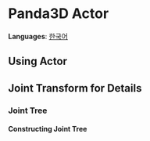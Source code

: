 # Panda3D Actor
**Languages**: [한국어](../ko_kr/rendering/actors.md)



## Using Actor


















## Joint Transform for Details










### Joint Tree














#### Constructing Joint Tree
